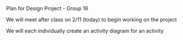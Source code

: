 Plan for Design Project - Group 16

We will meet after class on 2/11 (today) to begin working on the project

We will each individually create an activity diagram for an activity

